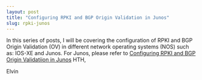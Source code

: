 ```yaml
---
layout: post
title: "Configuring RPKI and BGP Origin Validation in Junos" 
slug: rpki-junos
---
```


In this series of posts, I will be covering the configuration of RPKI and BGP Origin Validation (OV) in different network operating systems (NOS) such as: IOS-XE and Junos. For Junos, please refer to [Configuring RPKI and BGP Origin Validatiion in Junos](https://docs.google.com/document/d/1cmDQi2JYoKYcLUTcefsZH63ys8SQOz1kpoy1hKBrZVc/edit#) 
HTH,

Elvin
